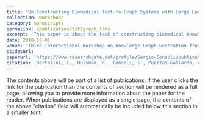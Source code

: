 ```yaml
---
title: "On Constructing Biomedical Text-to-Graph Systems with Large Language Models"
collection: workshops
category: manuscripts
permalink: /publication/txt2graph_llms
excerpt: 'This paper is about the task of constructing biomedical knowledge graphs using large language models.'
date: 2010-10-01
venue: 'Third International Workshop on Knowledge Graph Generation from Text'
slidesurl: 
paperurl: 'https://www.researchgate.net/profile/Sergio-Consoli/publication/383422512_On_Constructing_Biomedical_Text-to-Graph_Systems_with_Large_Language_Models/links/66cc8a8c920e05672e506ad3/On-Constructing-Biomedical-Text-to-Graph-Systems-with-Large-Language-Models.pdf'
citation: 'Bertolini, L., Hulsman, R., Consoli, S., Puertas-Gallardo, A., & Ceresa, M. (2024). On Constructing Biomedical Text-to-Graph Systems with Large Language Models.'
---
```


The contents above will be part of a list of publications, if the user clicks the link for the publication than the contents of section will be rendered as a full page, allowing you to provide more information about the paper for the reader. When publications are displayed as a single page, the contents of the above "citation" field will automatically be included below this section in a smaller font.